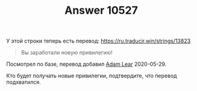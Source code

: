 ﻿---
title: "Answer 10527"
se.owner.user_id: 240512
se.owner.display_name: "MSDN.WhiteKnight"
se.owner.link: "https://ru.meta.stackoverflow.com/users/240512/msdn-whiteknight"
se.answer_id: 10527
se.question_id: 10478
se.post_type: answer
se.score: 2
se.is_accepted: True
---
<p>У этой строки теперь есть перевод: <a href="https://ru.traducir.win/strings/13823" rel="nofollow noreferrer">https://ru.traducir.win/strings/13823</a></p>
<blockquote>
<p>Вы заработали новую привилегию!</p>
</blockquote>
<p>Посмотрел по базе, перевод добавил <a href="https://ru.stackoverflow.com/users/176103/adam-lear">Adam Lear</a> 2020-05-29.</p>
<p>Кто будет получать новые привилегии, подтвердите, что перевод подхватился.</p>

